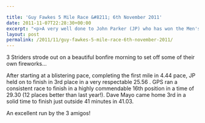 ```yaml
---

title: 'Guy Fawkes 5 Mile Race &#8211; 6th November 2011'
date: 2011-11-07T22:28:30+00:00
excerpt: "<p>A very well done to John Parker (JP) who has won the Men's County Road Series Championship for 2011! </p>"
layout: post
permalink: /2011/11/guy-fawkes-5-mile-race-6th-november-2011/
---
```

3 Striders strode out on a beautiful bonfire morning to set off some of their own fireworks&#8230; 

After starting at a blistering pace, completing the first mile in 4.44 pace, JP held on to finish in 3rd place in a very respectable 25.56 . GPS ran a consistent race to finish in a highly commendable 16th position in a time of 29.30 (12 places better than last year!). Dave Mayo came home 3rd in a solid time to finish just outside 41 minutes in 41.03.

An excellent run by the 3 amigos!
